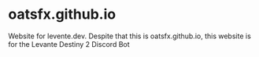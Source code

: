 # oatsfx.github.io
 Website for levente.dev. Despite that this is oatsfx.github.io, this website is for the Levante Destiny 2 Discord Bot
